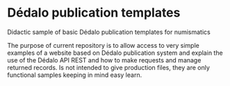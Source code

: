 # Dédalo publication templates

Didactic sample of basic Dédalo publication templates for numismatics

The purpose of current repository is to allow access to very simple examples of a website based on Dédalo publication system
and explain the use of the Dédalo API REST and how to make requests and manage returned records.
Is not intended to give production files, they are only functional samples keeping in mind easy learn.
